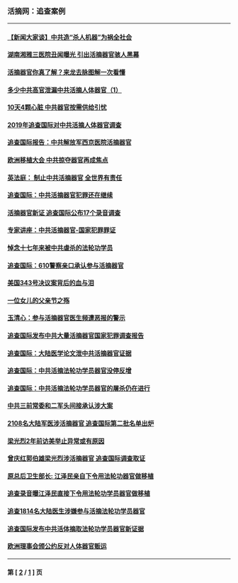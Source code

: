 ### 活摘网：追查案例
---
#### [【新闻大家谈】中共造“杀人机器”为祸全社会](../../pages/nf5880/n14056645.md?09180430) 
#### [湖南湘雅三医院丑闻曝光 引出活摘器官骇人黑幕](../../pages/nf5880/n14051847.md?09180430) 
#### [活摘器官你真了解？来龙去脉图解一次看懂](../../pages/nf5880/n13013820.md?09180430) 
#### [多少中共高官泄漏中共活摘人体器官（1）](../../pages/nf5880/n12671234.md?09180430) 
#### [10天4颗心脏 中共器官按需供给引忧](../../pages/nf5880/n12326366.md?09180430) 
#### [2019年追查国际对中共活摘人体器官调查](../../pages/nf5880/n11917733.md?09180430) 
#### [追查国际报告：中共解放军西京医院活摘器官](../../pages/nf5880/n11838359.md?09180430) 
#### [欧洲移植大会 中共掠夺器官再成焦点](../../pages/nf5880/n11538883.md?09180430) 
#### [英法庭： 制止中共活摘器官 全世界有责任](../../pages/nf5880/n11330691.md?09180430) 
#### [追查国际：中共活摘器官犯罪还在继续](../../pages/nf5880/n11218301.md?09180430) 
#### [活摘器官新证 追查国际公布17个录音调查](../../pages/nf5880/n10897744.md?09180430) 
#### [专家讲座：中共活摘器官-国家犯罪罪证](../../pages/nf5880/n8828153.md?09180430) 
#### [悼念十七年来被中共虐杀的法轮功学员](../../pages/nf5880/n8124823.md?09180430) 
#### [追查国际：610警察亲口承认参与活摘器官](../../pages/nf5880/n8109067.md?09180430) 
#### [美国343号决议案背后的血与泪](../../pages/nf5880/n8020684.md?09180430) 
#### [一位女儿的父亲节之殇](../../pages/nf5880/n8014122.md?09180430) 
#### [玉清心：参与活摘器官医生频遭恶报的警示](../../pages/nf5880/n4637546.md?09180430) 
#### [追查国际发布中共大量活摘器官国家犯罪调查报告](../../pages/nf5880/n4613428.md?09180430) 
#### [追查国际：大陆医学论文泄中共活摘器官证据](../../pages/nf5880/n4608794.md?09180430) 
#### [追查国际：中共活摘法轮功学员器官没停反增](../../pages/nf5880/n4584075.md?09180430) 
#### [追查国际：中共活摘法轮功学员器官的屠杀仍在进行](../../pages/nf5880/n4299154.md?09180430) 
#### [中共三前常委和二军头间接承认涉大案](../../pages/nf5880/n4286244.md?09180430) 
#### [2108名大陆军医涉活摘器官 追查国际第二批名单出炉](../../pages/nf5880/n4284769.md?09180430) 
#### [梁光烈2年前访美举止异常或有原因](../../pages/nf5880/n4279686.md?09180430) 
#### [曾庆红郭伯雄梁光烈涉活摘器官 追查国际调查取证](../../pages/nf5880/n4278462.md?09180430) 
#### [原总后卫生部长: 江泽民亲自下令用法轮功器官做移植](../../pages/nf5880/n4263864.md?09180430) 
#### [追查录音曝江泽民直接下令用法轮功学员器官做移植](../../pages/nf5880/n4261268.md?09180430) 
#### [追查1814名大陆医生涉嫌参与活摘法轮功学员器官](../../pages/nf5880/n4259055.md?09180430) 
#### [追查国际发布中共活体摘取法轮功学员器官新证据](../../pages/nf5880/n4258255.md?09180430) 
#### [欧洲理事会颁公约反对人体器官贩运](../../pages/nf5880/n4206955.md?09180430) 

---
#### 第 [ [2](./2.md?09180430) / [1](./1.md?09180430) ] 页

